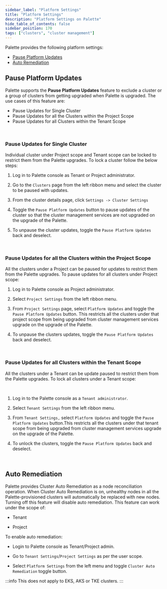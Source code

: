 ```yaml
---
sidebar_label: "Platform Settings"
title: "Platform Settings"
description: "Platform Settings on Palette"
hide_table_of_contents: false
sidebar_position: 170
tags: ["clusters", "cluster management"]
---
```


Palette provides the following platform settings:

- [Pause Platform Updates](#pause-platform-updates)
- [Auto Remediation](#auto-remediation)

## Pause Platform Updates

Palette supports the **Pause Platform Updates** feature to exclude a cluster or a group of clusters from getting
upgraded when Palette is upgraded. The use cases of this feature are:

- Pause Updates for Single Cluster
- Pause Updates for all the Clusters within the Project Scope
- Pause Updates for all Clusters within the Tenant Scope

<br />

### Pause Updates for Single Cluster

Individual cluster under Project scope and Tenant scope can be locked to restrict them from the Palette upgrades. To
lock a cluster follow the below steps:

1. Log in to Palette console as Tenant or Project administrator.

2. Go to the `Clusters` page from the left ribbon menu and select the cluster to be paused with updates.

3. From the cluster details page, click `Settings -> Cluster Settings`

4. Toggle the `Pause Platform Updates` button to pause updates of the cluster so that the cluster management services
   are not upgraded on the upgrade of the Palette.

5. To unpause the cluster updates, toggle the `Pause Platform Updates` back and deselect.

<br />

### Pause Updates for all the Clusters within the Project Scope

All the clusters under a Project can be paused for updates to restrict them from the Palette upgrades. To pause updates
for all clusters under Project scope:

1. Log in to Palette console as Project administrator.

2. Select `Project Settings` from the left ribbon menu.

3. From `Project Settings` page, select `Platform Updates` and toggle the `Pause Platform Updates` button. This
   restricts all the clusters under that project scope from being upgraded from cluster management services upgrade on
   the upgrade of the Palette.

4. To unpause the clusters updates, toggle the `Pause Platform Updates` back and deselect.

<br />

### Pause Updates for all Clusters within the Tenant Scope

All the clusters under a Tenant can be update paused to restrict them from the Palette upgrades. To lock all clusters
under a Tenant scope:

<br />

1. Log in to the Palette console as a `Tenant administrator`.

2. Select `Tenant Settings` from the left ribbon menu.

3. From `Tenant Settings,` select `Platform Updates` and toggle the `Pause Platform Updates` button.This restricts all
   the clusters under that tenant scope from being upgraded from cluster management services upgrade on the upgrade of
   the Palette.

4. To unlock the clusters, toggle the `Pause Platform Updates` back and deselect.

<br />

## Auto Remediation

Palette provides Cluster Auto Remediation as a node reconciliation operation. When Cluster Auto Remediation is on,
unhealthy nodes in all the Palette-provisioned clusters will automatically be replaced with new nodes. Turning off this
feature will disable auto remediation. This feature can work under the scope of:

- Tenant

- Project

To enable auto remediation:

- Login to Palette console as Tenant/Project admin.

- Go to `Tenant Settings`/`Project Settings` as per the user scope.

- Select `Platform Settings` from the left menu and toggle `Cluster Auto Remediation` toggle button.

:::info This does not apply to EKS, AKS or TKE clusters. :::
